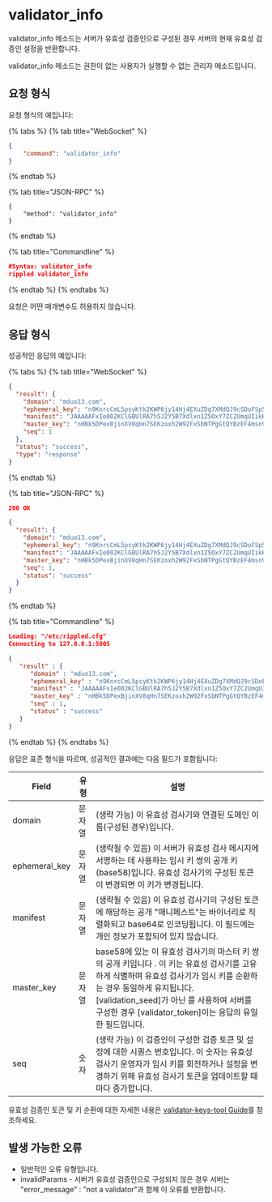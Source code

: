 # validator\_info

validator\_info 메소드는 서버가 유효성 검증인으로 구성된 경우 서버의 현재 유효성 검증인 설정을 반환합니다.

validator\_info 메소드는 권한이 없는 사용자가 실행할 수 없는 관리자 메소드입니다.

## 요청 형식

요청 형식의 예입니다:

{% tabs %}
{% tab title="WebSocket" %}
```json
{
    "command": "validator_info"
}
```
{% endtab %}

{% tab title="JSON-RPC" %}
```
{
    "method": "validator_info"
}
```
{% endtab %}

{% tab title="Commandline" %}
```json
#Syntax: validator_info
rippled validator_info
```
{% endtab %}
{% endtabs %}

요청은 어떤 매개변수도 허용하지 않습니다.

## &#x20;응답 형식

성공적인 응답의 예입니다:

{% tabs %}
{% tab title="WebSocket" %}
```json
{
  "result": {
    "domain": "mduo13.com",
    "ephemeral_key": "n9KnrcCmL5psyKtk2KWP6jy14Hj4EXuZDg7XMdQJ9cSDoFSp53hu",
    "manifest": "JAAAAAFxIe002KClGBUlRA7h5J2Y5B7Xdlxn1Z5OxY7ZC2UmqUIikHMhAkVIeB7McBf4NFsBceQQlScTVUWMdpYzwmvs115SUGDKdkcwRQIhAJnKfYWnPsBsATIIRfgkAAK+HE4zp8G8AmOPrHmLZpZAAiANiNECVQTKktoD7BEoEmS8jaFBNMgRdcG0dttPurCAGXcKbWR1bzEzLmNvbXASQPjO6wxOfhtWsJ6oMWBg8Rs5STAGvQV2ArI5MG3KbpFrNSMxbx630Ars9d9j1ORsUS5v1biZRShZfg9180JuZAo=",
    "master_key": "nHBk5DPexBjinXV8qHn7SEKzoxh2W92FxSbNTPgGtQYBzEF4msn9",
    "seq": 1
  },
  "status": "success",
  "type": "response"
}
```
{% endtab %}

{% tab title="JSON-RPC" %}
```json
200 OK

{
  "result": {
    "domain": "mduo13.com",
    "ephemeral_key": "n9KnrcCmL5psyKtk2KWP6jy14Hj4EXuZDg7XMdQJ9cSDoFSp53hu",
    "manifest": "JAAAAAFxIe002KClGBUlRA7h5J2Y5B7Xdlxn1Z5OxY7ZC2UmqUIikHMhAkVIeB7McBf4NFsBceQQlScTVUWMdpYzwmvs115SUGDKdkcwRQIhAJnKfYWnPsBsATIIRfgkAAK+HE4zp8G8AmOPrHmLZpZAAiANiNECVQTKktoD7BEoEmS8jaFBNMgRdcG0dttPurCAGXcKbWR1bzEzLmNvbXASQPjO6wxOfhtWsJ6oMWBg8Rs5STAGvQV2ArI5MG3KbpFrNSMxbx630Ars9d9j1ORsUS5v1biZRShZfg9180JuZAo=",
    "master_key": "nHBk5DPexBjinXV8qHn7SEKzoxh2W92FxSbNTPgGtQYBzEF4msn9",
    "seq": 1,
    "status": "success"
  }
}
```
{% endtab %}

{% tab title="Commandline" %}
```json
Loading: "/etc/rippled.cfg"
Connecting to 127.0.0.1:5005

{
   "result" : {
      "domain" : "mduo13.com",
      "ephemeral_key" : "n9KnrcCmL5psyKtk2KWP6jy14Hj4EXuZDg7XMdQJ9cSDoFSp53hu",
      "manifest" : "JAAAAAFxIe002KClGBUlRA7h5J2Y5B7Xdlxn1Z5OxY7ZC2UmqUIikHMhAkVIeB7McBf4NFsBceQQlScTVUWMdpYzwmvs115SUGDKdkcwRQIhAJnKfYWnPsBsATIIRfgkAAK+HE4zp8G8AmOPrHmLZpZAAiANiNECVQTKktoD7BEoEmS8jaFBNMgRdcG0dttPurCAGXcKbWR1bzEzLmNvbXASQPjO6wxOfhtWsJ6oMWBg8Rs5STAGvQV2ArI5MG3KbpFrNSMxbx630Ars9d9j1ORsUS5v1biZRShZfg9180JuZAo=",
      "master_key" : "nHBk5DPexBjinXV8qHn7SEKzoxh2W92FxSbNTPgGtQYBzEF4msn9",
      "seq" : 1,
      "status" : "success"
   }
}
```
{% endtab %}
{% endtabs %}

응답은 표준 형식을 따르며, 성공적인 결과에는 다음 필드가 포함됩니다:

| Field          | 유형  | 설명                                                                                                                                                                                 |
| -------------- | --- | ---------------------------------------------------------------------------------------------------------------------------------------------------------------------------------- |
| domain         | 문자열 | (생략 가능) 이 유효성 검사기와 연결된 도메인 이름(구성된 경우)입니다.                                                                                                                                          |
| ephemeral\_key | 문자열 | (생략될 수 있음) 이 서버가 유효성 검사 메시지에 서명하는 데 사용하는 임시 키 쌍의 공개 키(base58)입니다. 유효성 검사기의 구성된 토큰이 변경되면 이 키가 변경됩니다.                                                                                |
| manifest       | 문자열 | (생략될 수 있음) 이 유효성 검사기의 구성된 토큰에 해당하는 공개 "매니페스트"는 바이너리로 직렬화되고 base64로 인코딩됩니다. 이 필드에는 개인 정보가 포함되어 있지 않습니다.                                                                             |
| master\_key    | 문자열 | base58에 있는 이 유효성 검사기의 마스터 키 쌍의 공개 키입니다 . 이 키는 유효성 검사기를 고유하게 식별하며 유효성 검사기가 임시 키를 순환하는 경우 동일하게 유지됩니다. \[validation\_seed]가 아닌 를 사용하여 서버를 구성한 경우 \[validator\_token]이는 응답의 유일한 필드입니다. |
| seq            | 숫자  | (생략 가능) 이 검증인이 구성한 검증 토큰 및 설정에 대한 시퀀스 번호입니다. 이 숫자는 유효성 검사기 운영자가 임시 키를 회전하거나 설정을 변경하기 위해 유효성 검사기 토큰을 업데이트할 때마다 증가합니다.                                                               |

유효성 검증인 토큰 및 키 순환에 대한 자세한 내용은 [validator-keys-tool Guide](https://github.com/ripple/validator-keys-tool/blob/master/doc/validator-keys-tool-guide.md)를 참조하세요.

## 발생 가능한 오류

* 일반적인 오류 유형입니다.
* invalidParams - 서버가 유효성 검증인으로 구성되지 않은 경우 서버는 "error\_message" : "not a validator"과 함께 이 오류를 반환합니다.
